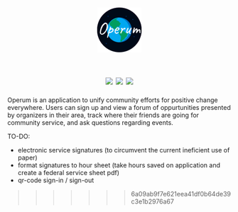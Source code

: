 <h1 align="center">
  <img src="https://github.com/ypyakymiv/Operum/blob/master/RM_res/logo.png?raw=true" width="20%"/><br>
</h1>

<h1 align="center">
  <img src="https://github.com/ypyakymiv/Operum/blob/master/RM_res/sign_in.gif" width="30%" />
  <img src="https://github.com/ypyakymiv/Operum/blob/master/RM_res/main.gif" width="30%" />
  <img src="https://github.com/ypyakymiv/Operum/blob/master/RM_res/trial.gif" width="30%" />
</h1>

Operum is an application to unify community efforts for positive change
everywhere. Users can sign up and view a forum of oppurtunities presented
by organizers in their area, track where their friends are going for community
service, and ask questions regarding events.

TO-DO:
  - electronic service signatures (to circumvent the current ineficient use of paper)
  - format signatures to hour sheet (take hours saved on application and create a federal service sheet pdf)
  - qr-code sign-in / sign-out

>>>>>>> 6a09ab9f7e621eea41df0b64de39c3e1b2976a67
